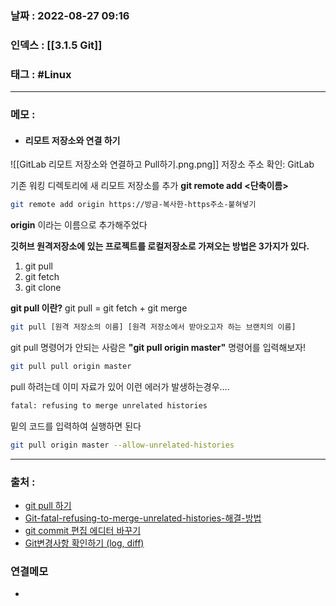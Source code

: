 ### 날짜 :  2022-08-27 09:16

### 인덱스 : [[3.1.5 Git]]

### 태그 : #Linux

----

### 메모 :

- #### 리모트 저장소와 연결 하기 

![[GitLab 리모트 저장소와 연결하고 Pull하기.png.png]]
저장소 주소 확인: GitLab 

기존 워킹 디렉토리에 새 리모트 저장소를  추가
**git remote add <단축이름>**
```bash
git remote add origin https://방금-복사한-https주소-붙혀넣기
```
**origin** 이라는 이름으로 추가해주었다


**깃허브 원격저장소에 있는 프로젝트를 로컬저장소로 가져오는 방법은 3가지가 있다.**
1. git pull 
2. git fetch  
3. git clone

**git pull 이란?**
git pull = git fetch + git merge


```bash
git pull [원격 저장소의 이름] [원격 저장소에서 받아오고자 하는 브랜치의 이름]
```

git pull 명령어가 안되는 사람은 **"git pull origin master"** 명령어를 입력해보자!  
```bash
git pull pull origin master
```

pull 하려는데 이미 자료가 있어 이런 에러가 발생하는경우....
```bash
fatal: refusing to merge unrelated histories
```

밑의 코드를 입력하여 실행하면 된다
```bash
git pull origin master --allow-unrelated-histories
```

----
### 출처 :
- [git pull 하기](https://sin0824.tistory.com/11)
- [Git-fatal-refusing-to-merge-unrelated-histories-해결-방법](https://somjang.tistory.com/entry/Git-fatal-refusing-to-merge-unrelated-histories-%ED%95%B4%EA%B2%B0-%EB%B0%A9%EB%B2%95)
- [git commit 편집 에디터 바꾸기](https://siyoon210.tistory.com/29)
- [Git변경사항 확인하기 (log, diff)](https://yuja-kong.tistory.com/46)


### 연결메모
-








